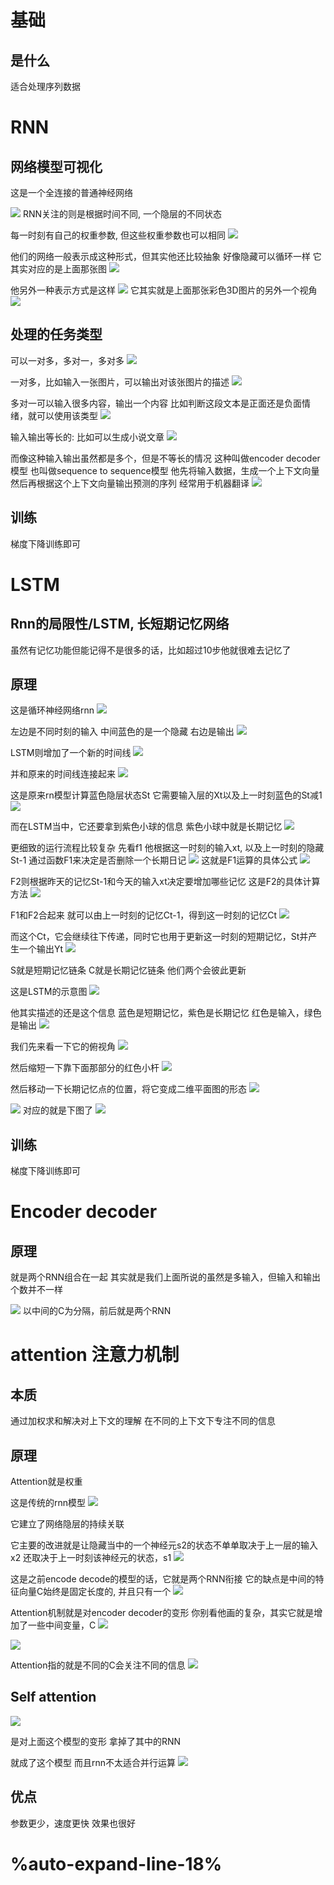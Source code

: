 # 基础
## 是什么
适合处理序列数据
# RNN
## 网络模型可视化
这是一个全连接的普通神经网络
 
![](./images/1.png)
 RNN关注的则是根据时间不同, 一个隐层的不同状态
 
 每一时刻有自己的权重参数, 但这些权重参数也可以相同
![](./images/2.png)

他们的网络一般表示成这种形式，但其实他还比较抽象
好像隐藏可以循环一样
它其实对应的是上面那张图
![](./images/3.png)

他另外一种表示方式是这样
![](./images/4.png)
它其实就是上面那张彩色3D图片的另外一个视角
![](./images/5.png)

## 处理的任务类型
可以一对多，多对一，多对多
![](./images/6.png)

一对多，比如输入一张图片，可以输出对该张图片的描述
![](./images/7.png)

多对一可以输入很多内容，输出一个内容
比如判断这段文本是正面还是负面情绪，就可以使用该类型
![](./images/8.png)

输入输出等长的: 比如可以生成小说文章
![](./images/9.png)

而像这种输入输出虽然都是多个，但是不等长的情况
这种叫做encoder decoder模型
也叫做sequence to sequence模型
他先将输入数据，生成一个上下文向量
然后再根据这个上下文向量输出预测的序列
经常用于机器翻译
![](./images/10.png)
## 训练
梯度下降训练即可

# LSTM
## Rnn的局限性/LSTM, 长短期记忆网络
虽然有记忆功能但能记得不是很多的话，比如超过10步他就很难去记忆了
## 原理

这是循环神经网络rnn
![](./images/11.png)

左边是不同时刻的输入
中间蓝色的是一个隐藏
右边是输出
![](./images/12.png)

 LSTM则增加了一个新的时间线
![](./images/13.png)

并和原来的时间线连接起来
![](./images/14.png)

这是原来rn模型计算蓝色隐层状态St
它需要输入层的Xt以及上一时刻蓝色的St减1
![](./images/15.png)

而在LSTM当中，它还要拿到紫色小球的信息
紫色小球中就是长期记忆
![](./images/16.png)

更细致的运行流程比较复杂
先看f1
他根据这一时刻的输入xt, 以及上一时刻的隐藏St-1
通过函数F1来决定是否删除一个长期日记
![](./images/17.png)
这就是F1运算的具体公式
![](./images/18.png)

 F2则根据昨天的记忆St-1和今天的输入xt决定要增加哪些记忆
这是F2的具体计算方法
![](./images/19.png)

 F1和F2合起来
就可以由上一时刻的记忆Ct-1，得到这一时刻的记忆Ct
![](./images/20.png)

而这个Ct，它会继续往下传递，同时它也用于更新这一时刻的短期记忆，St并产生一个输出Yt
![](./images/21.png)

S就是短期记忆链条
C就是长期记忆链条
他们两个会彼此更新

这是LSTM的示意图
![](./images/22.png)


他其实描述的还是这个信息
蓝色是短期记忆，紫色是长期记忆
红色是输入，绿色是输出
![](./images/23.png)

我们先来看一下它的俯视角
![](./images/24.png)


然后缩短一下靠下面那部分的红色小杆
![](./images/25.png)

然后移动一下长期记忆点的位置，将它变成二维平面图的形态
![](./images/26.png)


![](./images/27.png)
对应的就是下图了
![](./images/28.png)
## 训练
梯度下降训练即可
# Encoder decoder
## 原理
就是两个RNN组合在一起
其实就是我们上面所说的虽然是多输入，但输入和输出个数并不一样

![](./images/29.png)
以中间的C为分隔，前后就是两个RNN

# attention 注意力机制
## 本质
通过加权求和解决对上下文的理解
在不同的上下文下专注不同的信息
## 原理
 Attention就是权重
 
 这是传统的rnn模型
![](./images/30.png)

它建立了网络隐层的持续关联
 
 它主要的改进就是让隐藏当中的一个神经元s2的状态不单单取决于上一层的输入x2
还取决于上一时刻该神经元的状态，s1
![](./images/31.png)

这是之前encode decode的模型的话，它就是两个RNN衔接
它的缺点是中间的特征向量C始终是固定长度的, 并且只有一个
![](./images/32.png)

Attention机制就是对encoder decoder的变形
你别看他画的复杂，其实它就是增加了一些中间变量，C
![](./images/33.png)

![](./images/34.png)

 Attention指的就是不同的C会关注不同的信息
![](./images/35.png)
##  Self attention
![](./images/36.png)

是对上面这个模型的变形
拿掉了其中的RNN


就成了这个模型
而且rnn不太适合并行运算
![](./images/37.png)
## 优点
参数更少，速度更快
效果也很好
# %auto-expand-line-18%